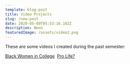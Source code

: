 ```yaml
---
template: blog-post
title: Video Projects
slug: /new-post
date: 2020-05-09T05:53:16.102Z
description: Neon
featuredImage: /assets/video2.png
---
```

These are some videos I created during the past semester:

[Black Women in College](https://youtu.be/bMkKR9pxvmA)
![]()
[Pro Life?](https://youtu.be/uguphpXK1fc )
